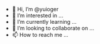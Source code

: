 - 👋 Hi, I’m @yuioger
- 👀 I’m interested in ...
- 🌱 I’m currently learning ...
- 💞️ I’m looking to collaborate on ...
- 📫 How to reach me ...

<!---
yuioger/yuioger is a ✨ special ✨ repository because its `README.md` (this file) appears on your GitHub profile.
You can click the Preview link to take a look at your changes.
--->
